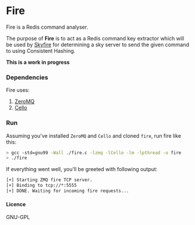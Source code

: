 # Fire

Fire is a Redis command analyser. 

The purpose of __Fire__ is to act as a Redis command key extractor which will be used by 
[Skyfire](https://github.com/younisshah/skyfire) for determining a sky server to send the given 
command to using Consistent Hashing.

__This is a work in progress__

### Dependencies

Fire uses:

1) [ZeroMQ](zeromq.org)
2) [Cello](http://libcello.org)

### Run
Assuming you've installed `ZeroMQ` and `Cello` and cloned `fire`, run fire like this:

```bash
> gcc -std=gnu99 -Wall ./fire.c -lzmq -lCello -lm -lpthread -o fire
> ./fire
```

If everything went well, you'll be greeted with following output:

```html
[+] Starting ZMQ fire TCP server.
[+] Binding to tcp://*:5555
[+] DONE. Waiting for incoming fire requests...
```

#### Licence

GNU-GPL
